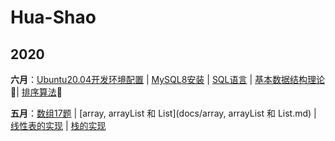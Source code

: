 # Hua-Shao
## 2020

**六月**：[Ubuntu20.04开发环境配置](docs/Ubuntu20.04环境配置.md) | [MySQL8安装](docs/MySQL8安装.md) | [SQL语言](docs/SQL语言.md) | [基本数据结构理论](docs/基本数据结构理论.md):high_brightness:| [排序算法](docs/排序算法.md):high_brightness:

**五月**：[数组17题](docs/数组17题.md) | [array, arrayList 和 List](docs/array, arrayList 和 List.md) | [线性表的实现](docs/线性表的实现.md) | [栈的实现](docs/栈的实现.md)